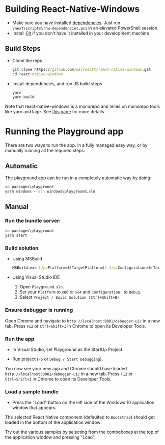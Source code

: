 
# Building React-Native-Windows

- Make sure you have installed [dependencies](https://microsoft.github.io/react-native-windows/docs/next/rnw-dependencies). Just run `vnext\scripts\rnw-dependencies.ps1` in an elevated PowerShell session.
- Install [Git](https://git-scm.com/download/win) if you don't have it installed in your development machine

## Build Steps
* Clone the repo
    ```cmd
    git clone https://github.com/microsoft/react-native-windows.git
    cd react-native-windows
    ```

* Install dependencies, and run JS build steps
    ```cmd
    yarn
    yarn build
    ```
Note that react-native-windows is a monorepo and relies on monorepo tools like yarn and lage.  See [this page](Monorepo.md) for more details.

# Running the Playground app
  There are two ways to run the app.  In a fully managed easy way, or by manually running all the required steps:

## Automatic
The playground app can be run in a completely automatic way by doing:

```cmd
cd packages\playground
yarn windows --sln windows\playground.sln
```

## Manual

### Run the bundle server:
```cmd
cd packages\playground
yarn start
```

### Build solution

  * Using MSBuild
    ```cmd
    MSBuild.exe [/p:Platform=$(TargetPlatform)] [/p:Configuration=$(TargetConfiguration)]
    ```

  * Using Visual Studio IDE
    1. Open `Playground.sln`.
    2. Set your `Platform` to `x86` or `x64` and `Configuration ` to `Debug`.
    3. Select `Project / Build Solution (Ctrl+Shift+B)`

### Ensure debugger is running
Open Chrome and navigate to `http://localhost:8081/debugger-ui/` in a new tab. Press `F12` or `Ctrl+Shift+I` in Chrome to open its Developer Tools.

### Run the app
* In Visual Studio, set Playground as the StartUp Project.

* Run project (`F5` or `Debug / Start Debugging`).

You now see your new app and Chrome should have loaded `http://localhost:8081/debugger-ui/` in a new tab. Press `F12` or `Ctrl+Shift+I` in Chrome to open its Developer Tools.

### Load a sample bundle
* Press the "Load" button on the left side of the Windows 10 application window that appears.

 The selected React Native component (defaulted to `Bootstrap`) should get loaded in the bottom of the application window

 Try out the various samples by selecting from the comboboxes at the top of the application window and pressing "Load".
